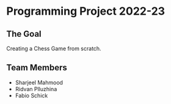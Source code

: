 # Programming Project 2022-23

## The Goal
Creating a Chess Game from scratch.

## Team Members
* Sharjeel Mahmood
* Ridvan Plluzhina
* Fabio Schick

